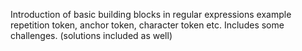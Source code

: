 Introduction of basic building blocks in regular expressions example repetition token, anchor token, character token etc. Includes some challenges. (solutions included as well)
